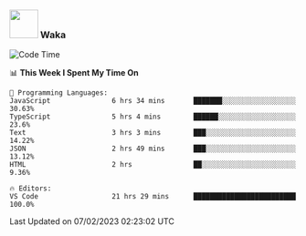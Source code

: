 ### <img src="https://media.giphy.com/media/VgCDAzcKvsR6OM0uWg/giphy.gif" width="50"> Waka

  <!--START_SECTION:waka-->
![Code Time](http://img.shields.io/badge/Code%20Time-1%2C250%20hrs%2044%20mins-blue)

📊 **This Week I Spent My Time On** 

```text
💬 Programming Languages: 
JavaScript               6 hrs 34 mins       ███████░░░░░░░░░░░░░░░░░░   30.63% 
TypeScript               5 hrs 4 mins        ██████░░░░░░░░░░░░░░░░░░░   23.6% 
Text                     3 hrs 3 mins        ███░░░░░░░░░░░░░░░░░░░░░░   14.22% 
JSON                     2 hrs 49 mins       ███░░░░░░░░░░░░░░░░░░░░░░   13.12% 
HTML                     2 hrs               ██░░░░░░░░░░░░░░░░░░░░░░░   9.36%

🔥 Editors: 
VS Code                  21 hrs 29 mins      █████████████████████████   100.0%

```


 Last Updated on 07/02/2023 02:23:02 UTC
<!--END_SECTION:waka-->
